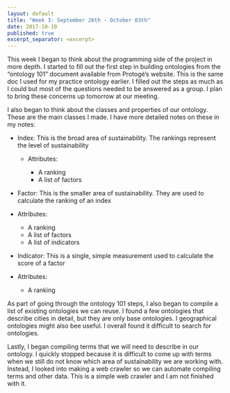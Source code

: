 ```yaml
---
layout: default
title: "Week 3: September 26th - October 03th"
date: 2017-10-10
published: true
excerpt_separator: <excerpt>
---
```



This week I began to think about the programming side of the project in more depth. I started to fill out the first step in building ontologies from the “ontology 101” document available from Protogé’s website. This is the same doc I used for my practice ontology earlier. <excerpt>I filled out the steps as much as I could but most of the questions needed to be answered as a group. I plan to bring these concerns up tomorrow at our meeting. 

I also began to think about the classes and properties of our ontology. These are the main classes I made. I have more detailed notes on these in my notes: 

* Index: This is the broad area of sustainability. The rankings represent the level of sustainability

  * Attributes:

    * A ranking
    *	A list of factors
    
*	Factor: This is the smaller area of sustainability. They are used to calculate the ranking of an index

  *	Attributes:
  
    *	A ranking
    *	A list of factors
    *	A list of indicators
    
*	Indicator: This is a single, simple measurement used to calculate the score of a factor

  *	Attributes:
  
    *	A ranking

As part of going through the ontology 101 steps, I also began to compile a list of existing ontologies we can reuse. I found a few ontologies that describe cities in detail, but they are only base ontologies. I geographical ontologies might also bee useful. I overall found it difficult to search for ontologies.

Lastly, I began compiling terms that we will need to describe in our ontology. I quickly stopped because it is difficult to come up with terms when we still do not know which area of sustainability we are working with. Instead, I looked into making a web crawler so we can automate compiling terms and other data. This is a simple web crawler and I am not finished with it.
